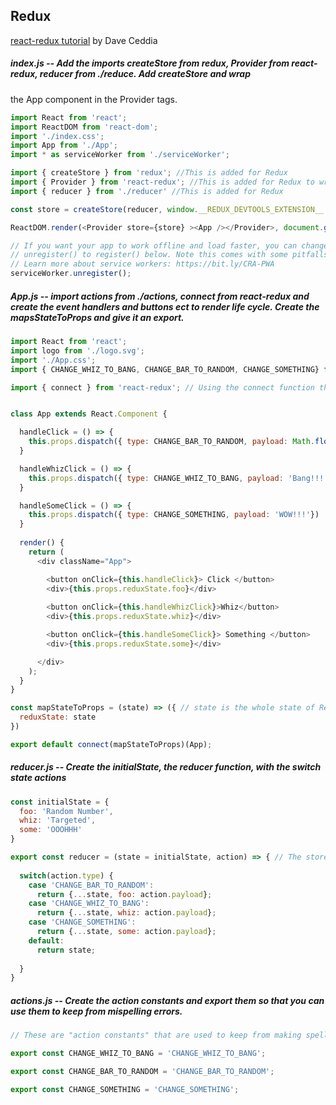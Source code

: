 ## Redux
[react-redux tutorial](https://daveceddia.com/redux-tutorial/) by Dave Ceddia

##### index.js -- Add the imports createStore from redux, Provider from react-redux, reducer from ./reduce. Add createStore and wrap
the App component in the Provider tags.
```js
import React from 'react';
import ReactDOM from 'react-dom';
import './index.css';
import App from './App';
import * as serviceWorker from './serviceWorker';

import { createStore } from 'redux'; //This is added for Redux
import { Provider } from 'react-redux'; //This is added for Redux to wrap around the components
import { reducer } from './reducer' //This is added for Redux

const store = createStore(reducer, window.__REDUX_DEVTOOLS_EXTENSION__ && window.__REDUX_DEVTOOLS_EXTENSION__()); //This is added for Redux, the window object is for the Redux Dev Tools

ReactDOM.render(<Provider store={store} ><App /></Provider>, document.getElementById('root')); // Wrap the components(in this case App) in Provider tags with the store prop

// If you want your app to work offline and load faster, you can change
// unregister() to register() below. Note this comes with some pitfalls.
// Learn more about service workers: https://bit.ly/CRA-PWA
serviceWorker.unregister();
```
##### App.js -- import actions from ./actions, connect from react-redux and create the event handlers and buttons ect to render life cycle. Create the mapsStateToProps and give it an export.
```js
import React from 'react';
import logo from './logo.svg';
import './App.css';
import { CHANGE_WHIZ_TO_BANG, CHANGE_BAR_TO_RANDOM, CHANGE_SOMETHING} from './actions' // must import these from you actions.js file to keep from mispelling errors

import { connect } from 'react-redux'; // Using the connect function that comes with react-redux, you can plug any component into Redux’s store and pull out the data it needs.


class App extends React.Component {

  handleClick = () => {
    this.props.dispatch({ type: CHANGE_BAR_TO_RANDOM, payload: Math.floor(Math.random() * 100)}) //this.props.dispatch({ type: 'CHANGE_BAR_TO_RANDOM', payload: Math.floor(Math.random() * 100)})
  }

  handleWhizClick = () => {
    this.props.dispatch({ type: CHANGE_WHIZ_TO_BANG, payload: 'Bang!!!'})
  }

  handleSomeClick = () => {
    this.props.dispatch({ type: CHANGE_SOMETHING, payload: 'WOW!!!'})
  }
  
  render() {
    return (
      <div className="App">

        <button onClick={this.handleClick}> Click </button>
        <div>{this.props.reduxState.foo}</div>
        
        <button onClick={this.handleWhizClick}>Whiz</button>
        <div>{this.props.reduxState.whiz}</div>

        <button onClick={this.handleSomeClick}> Something </button>
        <div>{this.props.reduxState.some}</div>

      </div>
    );
  }
}

const mapStateToProps = (state) => ({ // state is the whole state of Redux
  reduxState: state
})

export default connect(mapStateToProps)(App);
```
##### reducer.js -- Create the initialState, the reducer function, with the switch state actions
```js
const initialState = {
  foo: 'Random Number',
  whiz: 'Targeted',
  some: 'OOOHHH'
}

export const reducer = (state = initialState, action) => { // The store needs to be initialized before its ran the first time or it will break
  
  switch(action.type) {
    case 'CHANGE_BAR_TO_RANDOM':
      return {...state, foo: action.payload};
    case 'CHANGE_WHIZ_TO_BANG':
      return {...state, whiz: action.payload};
    case 'CHANGE_SOMETHING':
      return {...state, some: action.payload};
    default:
      return state;
      
  }
}
```
##### actions.js -- Create the action constants and export them so that you can use them to keep from mispelling errors.
```js
// These are "action constants" that are used to keep from making spelling mistakes that could arise later with errors

export const CHANGE_WHIZ_TO_BANG = 'CHANGE_WHIZ_TO_BANG';

export const CHANGE_BAR_TO_RANDOM = 'CHANGE_BAR_TO_RANDOM';

export const CHANGE_SOMETHING = 'CHANGE_SOMETHING';
```

```js

```
